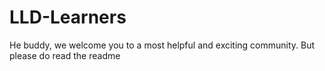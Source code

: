 # LLD-Learners
He buddy, we welcome you to a most helpful and exciting community. But please do read the readme
